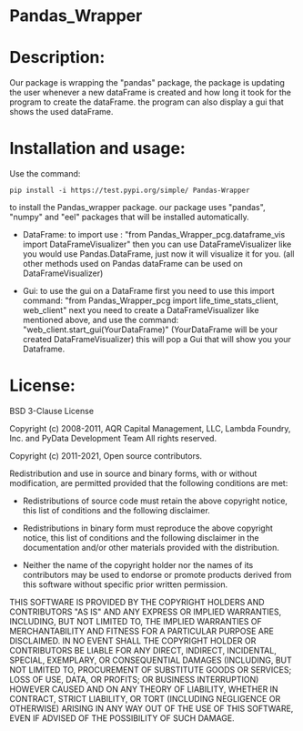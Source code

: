 # Pandas_Wrapper

# Description:
Our package is wrapping the "pandas" package, the package is updating the user whenever a new dataFrame is created and how long it took
for the program to create the dataFrame. the program can also display a gui that shows the used dataFrame.

# Installation and usage:
Use the command: 

```
pip install -i https://test.pypi.org/simple/ Pandas-Wrapper
```

to install the Pandas_wrapper package.
our package uses "pandas", "numpy" and "eel" packages that will be installed automatically.

- DataFrame:
to import use : "from Pandas_Wrapper_pcg.dataframe_vis import DataFrameVisualizer"
then you can use DataFrameVisualizer like you would use Pandas.DataFrame, just now it will visualize it for you. (all other methods used on Pandas
dataFrame can be used on DataFrameVisualizer)

- Gui:
to use the gui on a DataFrame first you need to use this import command:
"from Pandas_Wrapper_pcg import life_time_stats_client, web_client"
next you need to create a DataFrameVisualizer like mentioned above, and use the command:
"web_client.start_gui(YourDataFrame)" (YourDataFrame will be your created DataFrameVisualizer)
this will pop a Gui that will show you your Dataframe.


# License:
BSD 3-Clause License

Copyright (c) 2008-2011, AQR Capital Management, LLC, Lambda Foundry, Inc. and PyData Development Team
All rights reserved.

Copyright (c) 2011-2021, Open source contributors.

Redistribution and use in source and binary forms, with or without
modification, are permitted provided that the following conditions are met:

* Redistributions of source code must retain the above copyright notice, this
  list of conditions and the following disclaimer.

* Redistributions in binary form must reproduce the above copyright notice,
  this list of conditions and the following disclaimer in the documentation
  and/or other materials provided with the distribution.

* Neither the name of the copyright holder nor the names of its
  contributors may be used to endorse or promote products derived from
  this software without specific prior written permission.

THIS SOFTWARE IS PROVIDED BY THE COPYRIGHT HOLDERS AND CONTRIBUTORS "AS IS"
AND ANY EXPRESS OR IMPLIED WARRANTIES, INCLUDING, BUT NOT LIMITED TO, THE
IMPLIED WARRANTIES OF MERCHANTABILITY AND FITNESS FOR A PARTICULAR PURPOSE ARE
DISCLAIMED. IN NO EVENT SHALL THE COPYRIGHT HOLDER OR CONTRIBUTORS BE LIABLE
FOR ANY DIRECT, INDIRECT, INCIDENTAL, SPECIAL, EXEMPLARY, OR CONSEQUENTIAL
DAMAGES (INCLUDING, BUT NOT LIMITED TO, PROCUREMENT OF SUBSTITUTE GOODS OR
SERVICES; LOSS OF USE, DATA, OR PROFITS; OR BUSINESS INTERRUPTION) HOWEVER
CAUSED AND ON ANY THEORY OF LIABILITY, WHETHER IN CONTRACT, STRICT LIABILITY,
OR TORT (INCLUDING NEGLIGENCE OR OTHERWISE) ARISING IN ANY WAY OUT OF THE USE
OF THIS SOFTWARE, EVEN IF ADVISED OF THE POSSIBILITY OF SUCH DAMAGE.
